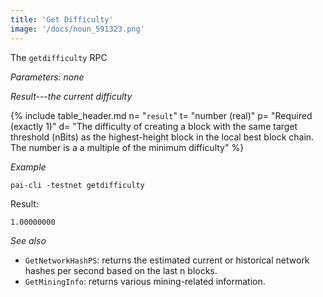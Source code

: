 ```yaml
---
title: 'Get Difficulty'
image: '/docs/noun_591323.png'
---
```


The `getdifficulty` RPC

*Parameters: none*

*Result---the current difficulty*

{% include table_header.md
  n= "`result`"
  t= "number (real)"
  p= "Required<br>(exactly 1)"
  d= "The difficulty of creating a block with the same target threshold (nBits) as the highest-height block in the local best block chain.  The number is a a multiple of the minimum difficulty"
%}

*Example*

```
pai-cli -testnet getdifficulty
```

Result:

```
1.00000000
```

*See also*

* `GetNetworkHashPS`: returns the estimated current or historical network hashes per second based on the last n blocks.
* `GetMiningInfo`: returns various mining-related information.
